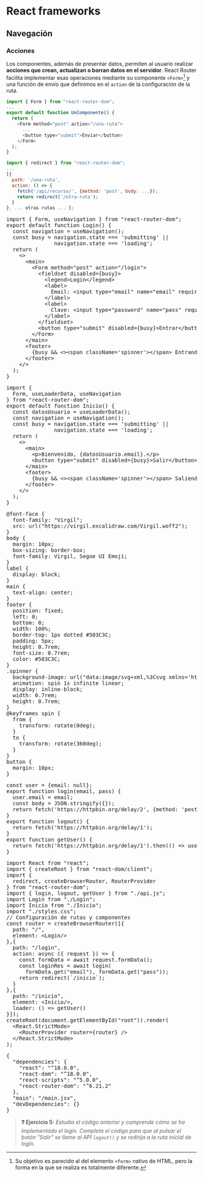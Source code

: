 # React frameworks
## Navegación
### Acciones

Los componentes, además de presentar datos, permiten al usuario realizar **acciones que crean, actualizan o borran datos en el servidor**. React Router facilita implementar esas operaciones mediante su componente `<Form>`[^1] y una función de envío que definimos en el `action` de la configuración de la ruta.

```js
import { Form } from "react-router-dom";
...
export default function UnComponente() {
  return (
    <Form method="post" action="/una-ruta">
      ...
      <button type="submit">Enviar</button>
    </Form>
  );
}
```

```js
import { redirect } from "react-router-dom";
...
[{
  path: '/una-ruta',
  action: () => {
    fetch('/api/recurso/', {method: 'post', body: ...});
    return redirect('/otra-ruta');
  }
}, ... otras rutas ... ];
```

<div class="sandpack" data-height="350px" data-width="65"><pre data-file="Login.jsx">
import { Form, useNavigation } from "react-router-dom";
export default function Login() {
  const navigation = useNavigation();
  const busy = navigation.state === 'submitting' || 
               navigation.state === 'loading';
  return (
    &lt;>
      &lt;main>
        &lt;Form method="post" action="/login">
          &lt;fieldset disabled={busy}>
            &lt;legend>Login&lt;/legend>
            &lt;label>
              Email: &lt;input type="email" name="email" required/>
            &lt;/label>
            &lt;label>
              Clave: &lt;input type="password" name="pass" required/>
            &lt;/label>
          &lt;/fieldset>
          &lt;button type="submit" disabled={busy}>Entrar&lt;/button>
        &lt;/Form>
      &lt;/main>
      &lt;footer>
        {busy && &lt;>&lt;span className='spinner'>&lt;/span> Entrando ...&lt;/>}
      &lt;/footer>
    &lt;/>
  );
}
</pre><pre data-file="Inicio.jsx">
import { 
  Form, useLoaderData, useNavigation 
} from "react-router-dom";
export default function Inicio() {
  const datosUsuario = useLoaderData();
  const navigation = useNavigation();
  const busy = navigation.state === 'submitting' || 
               navigation.state === 'loading';
  return (
    &lt;>
      &lt;main>
        &lt;p>Bienvenido, {datosUsuario.email}.&lt;/p>
        &lt;button type="submit" disabled={busy}>Salir&lt;/button>
      &lt;/main>
      &lt;footer>
        {busy && &lt;>&lt;span className='spinner'>&lt;/span> Saliendo ...&lt;/>}
      &lt;/footer>
    &lt;/>
  );
}
</pre><pre data-file="styles.css" data-hidden="true">
@font-face {
  font-family: "Virgil";
  src: url("https://virgil.excalidraw.com/Virgil.woff2");
}
body {
  margin: 10px;
  box-sizing: border-box;
  font-family: Virgil, Segoe UI Emoji;
}
label {
  display: block;
}
main {
  text-align: center;
}
footer {
  position: fixed;
  left: 0;
  bottom: 0;
  width: 100%;
  border-top: 1px dotted #503C3C;
  padding: 5px;
  height: 0.7rem;
  font-size: 0.7rem;
  color: #503C3C;
}
.spinner {
  background-image: url("data:image/svg+xml,%3Csvg xmlns='http://www.w3.org/2000/svg' fill='none' viewBox='0 0 24 24'%3E%3Cpath stroke='black' strokeLinecap='round' strokeLinejoin='round' strokeWidth='2' d='M20 4v5h-.582m0 0a8.001 8.001 0 00-15.356 2m15.356-2H15M4 20v-5h.581m0 0a8.003 8.003 0 0015.357-2M4.581 15H9' /%3E%3C/svg%3E");
  animation: spin 1s infinite linear;
  display: inline-block;
  width: 0.7rem;
  height: 0.7rem;
}
@keyframes spin {
  from {
    transform: rotate(0deg);
  }
  to {
    transform: rotate(360deg);
  }
}
button {
  margin: 10px;
}
</pre><pre data-file="api.js" data-hidden="true">
const user = {email: null};
export function login(email, pass) {
  user.email = email;
  const body = JSON.stringify({});
  return fetch('https://httpbin.org/delay/2', {method: 'post', body});
}
export function logout() {
  return fetch('https://httpbin.org/delay/1');
}
export function getUser() {
  return fetch('https://httpbin.org/delay/1').then(() => user);
}
</pre><pre data-file="main.jsx" data-active="true">
import React from "react";
import { createRoot } from "react-dom/client";
import { 
  redirect, createBrowserRouter, RouterProvider 
} from "react-router-dom";
import { login, logout, getUser } from "./api.js";
import Login from "./Login";
import Inicio from "./Inicio";
import "./styles.css";
// Configuración de rutas y componentes
const router = createBrowserRouter([{
  path: "/",
  element: &lt;Login/>
},{
  path: "/login",
  action: async ({ request }) => {
    const formData = await request.formData();
    const loginRes = await login(
      formData.get("email"), formData.get("pass"));
    return redirect(`/inicio`);
  }
},{
  path: "/inicio",
  element: &lt;Inicio/>,
  loader: () => getUser()
}]);
createRoot(document.getElementById("root")).render(
  &lt;React.StrictMode>
    &lt;RouterProvider router={router} />
  &lt;/React.StrictMode>
);
</pre><pre data-file="package.json" data-hidden="true">
{
  "dependencies": {
    "react": "^18.0.0",
    "react-dom": "^18.0.0",
    "react-scripts": "^5.0.0",
    "react-router-dom": "^6.21.2"
  },
  "main": "/main.jsx",
  "devDependencies": {}
}
</pre></div>

> **❓ Ejercicio 5:** _Estudia el código anterior y comprende cómo se ha implementado el login. Completa el código para que al pulsar el botón "Salir" se llame al API `logout()` y se redirija a la ruta inicial de login._

[^1]: Su objetivo es parecido al del elemento `<form>` nativo de HTML, pero la forma en la que se realiza es totalmente diferente.